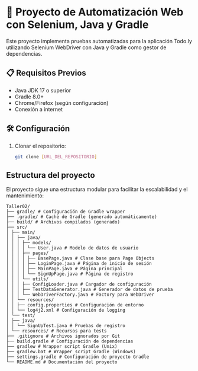 # 🚀 Proyecto de Automatización Web con Selenium, Java y Gradle

Este proyecto implementa pruebas automatizadas para la aplicación Todo.ly utilizando Selenium WebDriver con Java y Gradle como gestor de dependencias.

## 📋 Requisitos Previos

- Java JDK 17 o superior
- Gradle 8.0+
- Chrome/Firefox (según configuración)
- Conexión a internet

## 🛠️ Configuración

1. Clonar el repositorio:
   ```bash
   git clone [URL_DEL_REPOSITORIO]

## Estructura del proyecto

El proyecto sigue una estructura modular para facilitar la escalabilidad y el mantenimiento:

```text
Taller02/
├── gradle/ # Configuración de Gradle wrapper
├── .gradle/ # Cache de Gradle (generado automáticamente)
├── build/ # Archivos compilados (generado)
├── src/
│ ├── main/
│ │ ├── java/
│ │ │ ├── models/
│ │ │ │ └── User.java # Modelo de datos de usuario
│ │ │ ├── pages/
│ │ │ │ ├── BasePage.java # Clase base para Page Objects
│ │ │ │ ├── LoginPage.java # Página de inicio de sesión
│ │ │ │ ├── MainPage.java # Página principal
│ │ │ │ └── SignUpPage.java # Página de registro
│ │ │ └── utils/
│ │ │ ├── ConfigLoader.java # Cargador de configuración
│ │ │ ├── TestDataGenerator.java # Generador de datos de prueba
│ │ │ └── WebDriverFactory.java # Factory para WebDriver
│ │ └── resources/
│ │ ├── config.properties # Configuración de entorno
│ │ └── log4j2.xml # Configuración de logging
│ └── test/
│ ├── java/
│ │ └── SignUpTest.java # Pruebas de registro
│ └── resources/ # Recursos para tests
├── .gitignore # Archivos ignorados por Git
├── build.gradle # Configuración de dependencias
├── gradlew # Wrapper script Gradle (Unix)
├── gradlew.bat # Wrapper script Gradle (Windows)
├── settings.gradle # Configuración de proyecto Gradle
└── README.md # Documentación del proyecto

